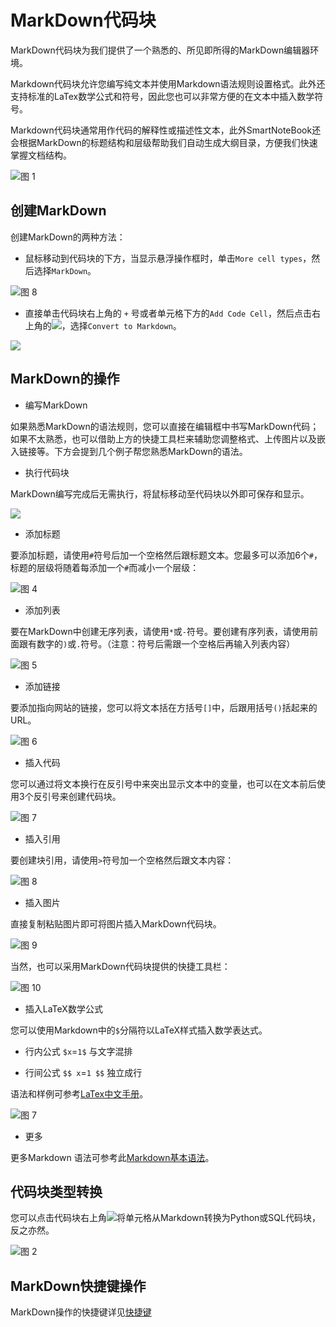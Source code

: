 # MarkDown代码块

MarkDown代码块为我们提供了一个熟悉的、所见即所得的MarkDown编辑器环境。

Markdown代码块允许您编写纯文本并使用Markdown语法规则设置格式。此外还支持标准的LaTex数学公式和符号，因此您也可以非常方便的在文本中插入数学符号。

Markdown代码块通常用作代码的解释性或描述性文本，此外SmartNoteBook还会根据MarkDown的标题结构和层级帮助我们自动生成大纲目录，方便我们快速掌握文档结构。

![图 1](../images/%20MarkDown%E4%BB%A3%E7%A0%81%E5%9D%97%E7%8E%AF%E5%A2%83.png)  

## 创建MarkDown

创建MarkDown的两种方法：

* 鼠标移动到代码块的下方，当显示悬浮操作框时，单击`More cell types`，然后选择`MarkDown`。

![图 8](../images/new%20md.png)  


* 直接单击代码块右上角的 `+` 号或者单元格下方的`Add Code Cell`，然后点击右上角的<img src="../assets/cvvr.png"  style="display: inline-block;" />，选择`Convert to Markdown`。

![](/assets/cvmarkd.png)

## MarkDown的操作

* 编写MarkDown

如果熟悉MarkDown的语法规则，您可以直接在编辑框中书写MarkDown代码；如果不太熟悉，也可以借助上方的快捷工具栏来辅助您调整格式、上传图片以及嵌入链接等。下方会提到几个例子帮您熟悉MarkDown的语法。

* 执行代码块

MarkDown编写完成后无需执行，将鼠标移动至代码块以外即可保存和显示。

![](/assets/mrakeddown2.png)

* 添加标题

要添加标题，请使用`#`符号后加一个空格然后跟标题文本。您最多可以添加6个`#`，标题的层级将随着每添加一个`#`而减小一个层级：

![图 4](../images/%E6%A0%87%E9%A2%98.png)  

* 添加列表

要在MarkDown中创建无序列表，请使用`*`或`-`符号。要创建有序列表，请使用前面跟有数字的`)`或`.`符号。（注意：符号后需跟一个空格后再输入列表内容）

![图 5](../images/%E5%88%97%E8%A1%A8.png)  

* 添加链接

要添加指向网站的链接，您可以将文本括在方括号`[]`中，后跟用括号`()`括起来的URL。

![图 6](../images/%E9%93%BE%E6%8E%A5%E5%9C%B0%E5%9D%80.png)  

* 插入代码

您可以通过将文本换行在反引号中来突出显示文本中的变量，也可以在文本前后使用3个反引号来创建代码块。

![图 7](../images/daimakuai.png)  

* 插入引用

要创建块引用，请使用`>`符号加一个空格然后跟文本内容：

![图 8](../images/%E5%9D%97%E5%BC%95%E7%94%A8%E7%9A%84%E4%BE%8B%E5%AD%90.png)  

* 插入图片

直接复制粘贴图片即可将图片插入MarkDown代码块。

![图 9](../images/tupianMarkdown.png)  

当然，也可以采用MarkDown代码块提供的快捷工具栏：

![图 10](../images/%E5%BF%AB%E6%8D%B7%E6%93%8D%E4%BD%9C%E6%A0%8FMarkDown.png)  


* 插入LaTeX数学公式

您可以使用Markdown中的`$`分隔符以LaTeX样式插入数学表达式。

- 行内公式 `$x`=`1$` 与文字混排

- 行间公式 `$$ x`=`1 $$` 独立成行

语法和样例可参考[LaTex中文手册](https://1024th.github.io/MathJax_Tutorial_CN/#/)。

![图 7](../images/latex.png)  

* 更多

更多Markdown 语法可参考此[Markdown基本语法](http://markdown.p2hp.com/basic-syntax/)。

## 代码块类型转换

您可以点击代码块右上角<img src="../images/markdownicon.png"  style="display: inline-block;" />将单元格从Markdown转换为Python或SQL代码块，反之亦然。

![图 2](../images/zhuanhuan.png)  
 
## MarkDown快捷键操作

MarkDown操作的快捷键详见<a href="./Shortcuts.md" title="快捷键">快捷键</a>
